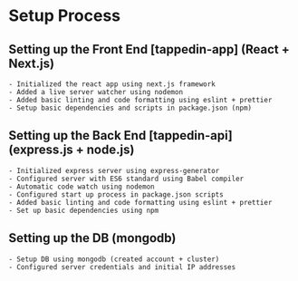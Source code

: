# Setup Process

## Setting up the Front End [tappedin-app] (React + Next.js)
    - Initialized the react app using next.js framework
    - Added a live server watcher using nodemon
    - Added basic linting and code formatting using eslint + prettier
    - Setup basic dependencies and scripts in package.json (npm)

## Setting up the Back End [tappedin-api] (express.js + node.js)
    - Initialized express server using express-generator
    - Configured server with ES6 standard using Babel compiler
    - Automatic code watch using nodemon
    - Configured start up process in package.json scripts
    - Added basic linting and code formatting using eslint + prettier
    - Set up basic dependencies using npm

## Setting up the DB (mongodb)
    - Setup DB using mongodb (created account + cluster)
    - Configured server credentials and initial IP addresses